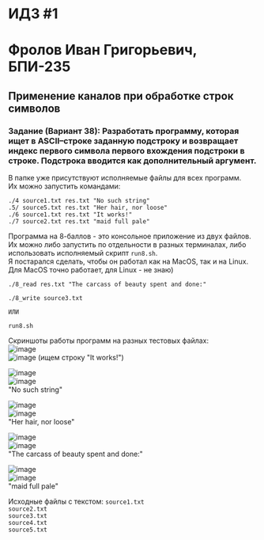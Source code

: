 # ИДЗ #1
# Фролов Иван Григорьевич, БПИ-235

## Применение каналов при обработке строк символов

### Задание (Вариант 38): Разработать программу, которая ищет в ASCII–строке заданную подстроку и возвращает индекс первого символа первого вхождения подстроки в строке. Подстрока вводится как дополнительный аргумент.

В папке уже присутствуют исполняемые файлы для всех программ.  
Их можно запустить командами:  

`./4 source1.txt res.txt "No such string"`  
`.5/ source5.txt res.txt "Her hair, nor loose"`  
`./6 source1.txt res.txt "It works!"`  
`./7 source2.txt res.txt "maid full pale"`  

Программа на 8-баллов - это консольное приложение из двух файлов.  
Их можно либо запустить по отдельности в разных терминалах, либо использовать исполняемый скрипт `run8.sh`.  
Я постарался сделать, чтобы он работал как на MacOS, так и на Linux.  
Для MacOS точно работает, для Linux - не знаю)  

```
./8_read res.txt "The carcass of beauty spent and done:"

./8_write source3.txt

ИЛИ

run8.sh
```
Скриншоты работы программ на разных тестовых файлах:  
![image](https://github.com/user-attachments/assets/50fa0bbd-88af-49e5-9f2b-4d1b39b7aaad)  
![image](https://github.com/user-attachments/assets/16b91122-97a9-4dd1-b820-0293c36b6cbb)
(ищем строку "It works!")

![image](https://github.com/user-attachments/assets/bfb20694-e0fc-438d-9e58-c26776a02d12)  
![image](https://github.com/user-attachments/assets/b70e9356-2240-43d5-b5de-6ef545677187)  
"No such string"  

![image](https://github.com/user-attachments/assets/7bd73dcb-55b7-402f-b5d0-d8d123d8776e)  
![image](https://github.com/user-attachments/assets/938caf65-ae84-464c-8a93-fc5c470c427a)  
"Her hair, nor loose"  

![image](https://github.com/user-attachments/assets/293948ec-57bb-429b-879a-71f3dae3beae)  
![image](https://github.com/user-attachments/assets/8e447add-fd91-42d7-8fd7-cc1c2b727c89)  
"The carcass of beauty spent and done:"  

![image](https://github.com/user-attachments/assets/5bebde18-d680-4705-b838-b7e0328392d5)  
![image](https://github.com/user-attachments/assets/1efde004-fce7-4c96-978f-d53e975d74df)  
"maid full pale"  


Исходные файлы с текстом: 
`source1.txt`  
`source2.txt`  
`source3.txt`  
`source4.txt`  
`source5.txt`  
